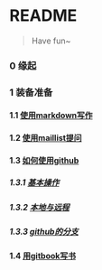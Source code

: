 # README

> Have fun~

### 0 缘起
### 1 装备准备
#### 1.1 [使用markdown写作](https://github.com/nora614/pythoncamp0/blob/master/howmd.md)
#### 1.2 [使用maillist提问](file:///Users/nora/Documents/pythoncamp0/source/part1/howmailist.md)
#### 1.3 [如何使用github](https://github.com/nora614/pythoncamp0/blob/master/githubbasicset.md)
##### 1.3.1 [基本操作](https://github.com/nora614/pythoncamp0/blob/master/howgithub1.md)
##### 1.3.2 [本地与远程](https://github.com/nora614/pythoncamp0/blob/master/howtopush.md)
##### 1.3.3 [github的分支](https://github.com/nora614/pythoncamp0/blob/master/howbranch.md)
#### 1.4 [用gitbook写书](./Users/nora/Documents/pythoncamp0/source/part3/howgitbook.md)